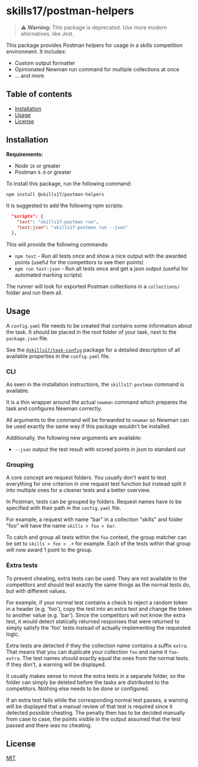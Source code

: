 # skills17/postman-helpers

> ⚠️ **Warning:** This package is deprecated. Use more modern alternatives, like Jest.

This package provides Postman helpers for usage in a skills competition environment. It includes:
- Custom output formatter
- Opinionated Newman run command for multiple collections at once
- ... and more

## Table of contents

- [Installation](#installation)
- [Usage](#usage)
- [License](#license)

## Installation

**Requirements:**
- Node `16` or greater
- Postman `9.0` or greater

To install this package, run the following command:

```bash
npm install @skills17/postman-helpers
```

It is suggested to add the following npm scripts:

```json
  "scripts": {
    "test": "skills17-postman run",
    "test:json": "skills17-postman run --json"
  },
```

This will provide the following commands:
- `npm test` - Run all tests once and show a nice output with the awarded points (useful for the competitors to see their points)
- `npm run test:json` - Run all tests once and get a json output (useful for automated marking scripts)

The runner will look for exported Postman collections in a `collections/` folder and run them all.

## Usage

A `config.yaml` file needs to be created that contains some information about the task. It should be placed in the root folder of your task, next to the `package.json` file.

See the [`@skills17/task-config`](https://github.com/skills17/task-config#configuration) package for a detailed description of all available properties in the `config.yaml` file.

### CLI

As seen in the installation instructions, the `skills17-postman` command is available.

It is a thin wrapper around the actual `newman` command which prepares the task and configures Newman correctly.

All arguments to the command will be forwarded to `newman` so Newman can be used exactly the same way if this package wouldn't be installed.

Additionally, the following new arguments are available:
- `--json` output the test result with scored points in json to standard out

### Grouping

A core concept are request folders. You usually don't want to test everything for one criterion in one request test function but instead split it into multiple ones for a cleaner tests and a better overview.

In Postman, tests can be grouped by folders. Request names have to be specified with their path in the `config.yaml` file.

For example, a request with name "bar" in a collection "skills" and folder "foo" will have the name `skills > foo > bar`.

To catch and group all tests within the `foo` context, the group matcher can be set to `skills > foo > .+` for example. Each of the tests within that group will now award 1 point to the group.

### Extra tests

To prevent cheating, extra tests can be used.
They are not available to the competitors and should test exactly the same things as the normal tests do, but with different values.

For example, if your normal test contains a check to reject a random token in a header (e.g. 'foo'), copy the test into an extra test and change the token to another value (e.g. 'bar').
Since the competitors will not know the extra test, it would detect statically returned responses that were returned to simply satisfy the 'foo' tests instead of actually implementing the requested logic.

Extra tests are detected if they the collection name contains a suffix `extra`. That means that you can duplicate your collection `foo` and name it `foo-extra`. The test names should exactly equal the ones from the normal tests. If they don't, a warning will be displayed.

It usually makes sense to move the extra tests in a separate folder, so the folder can simply be deleted before the tasks are distributed to the competitors.
Nothing else needs to be done or configured.

If an extra test fails while the corresponding normal test passes, a warning will be displayed that a manual review of that test is required since it detected possible cheating.
The penalty then has to be decided manually from case to case, the points visible in the output assumed that the test passed and there was no cheating.

## License

[MIT](https://github.com/skills17/postman-helpers/blob/master/LICENSE)
